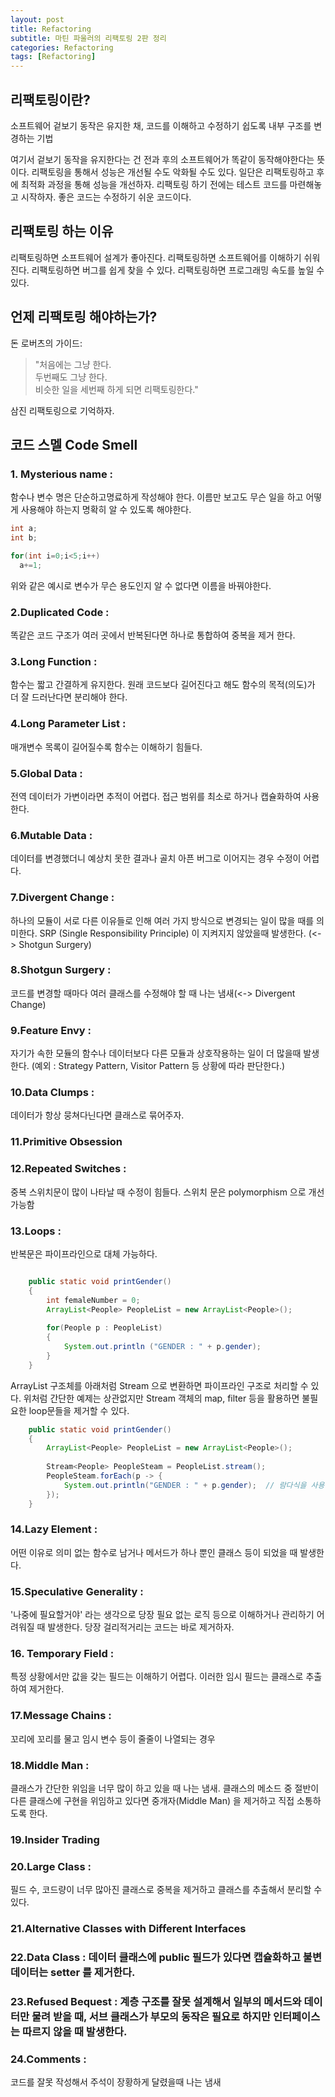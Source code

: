 ```yaml
---
layout: post
title: Refactoring 
subtitle: 마틴 파울러의 리팩토링 2판 정리
categories: Refactoring
tags: [Refactoring]
---
```


## **리팩토링이란?**  
소프트웨어 겉보기 동작은 유지한 채, 코드를 이해하고 수정하기 쉽도록 내부 구조를 변경하는 기법

여기서 겉보기 동작을 유지한다는 건 전과 후의 소프트웨어가 똑같이 동작해야한다는 뜻이다.
리팩토링을 통해서 성능은 개선될 수도 악화될 수도 있다. 일단은 리팩토링하고 후에 최적화 과정을 통해 성능을 개선하자.
리팩토링 하기 전에는 테스트 코드를 마련해놓고 시작하자.
좋은 코드는 수정하기 쉬운 코드이다.

## **리팩토링 하는 이유**
리팩토링하면 소프트웨어 설계가 좋아진다.
리팩토링하면 소프트웨어를 이해하기 쉬워진다.
리팩토링하면 버그를 쉽게 찾을 수 있다.
리팩토링하면 프로그래밍 속도를 높일 수 있다.

## **언제 리팩토링 해야하는가?**
돈 로버츠의 가이드:  

>"처음에는 그냥 한다.  
두번째도 그냥 한다.  
비슷한 일을 세번째 하게 되면 리팩토링한다."

삼진 리팩토링으로 기억하자.

## **코드 스멜 Code Smell**  

### 1. Mysterious name :  
함수나 변수 명은 단순하고명료하게 작성해야 한다. 이름만 보고도 무슨 일을 하고 어떻게 사용해야 하는지 명확히 알 수 있도록 해야한다.  

```java
int a;
int b;

for(int i=0;i<5;i++) 
  a+=1;
```
위와 같은 예시로 변수가 무슨 용도인지 알 수 없다면 이름을 바꿔야한다.

### 2.Duplicated Code :  
똑같은 코드 구조가 여러 곳에서 반복된다면 하나로 통합하여 중복을 제거 한다.  
### 3.Long Function :
함수는 짧고 간결하게 유지한다. 원래 코드보다 길어진다고 해도 함수의 목적(의도)가 더 잘 드러난다면 분리해야 한다.  

### 4.Long Parameter List :  
매개변수 목록이 길어질수록 함수는 이해하기 힘들다.  

### 5.Global Data :  
전역 데이터가 가변이라면 추적이 어렵다. 접근 범위를 최소로 하거나 캡슐화하여 사용한다.  

### 6.Mutable Data :  
데이터를 변경했더니 예상치 못한 결과나 골치 아픈 버그로 이어지는 경우 수정이 어렵다.  

### 7.Divergent Change :  
하나의 모듈이 서로 다른 이유들로 인해 여러 가지 방식으로 변경되는 일이 많을 때를 의미한다. SRP (Single Responsibility Principle) 이 지켜지지 않았을때 발생한다. (<-> Shotgun Surgery)  
### 8.Shotgun Surgery :  
코드를 변경할 때마다 여러 클래스를 수정해야 할 때 나는 냄새(<-> Divergent Change)  
### 9.Feature Envy :  
자기가 속한 모듈의 함수나 데이터보다 다른 모듈과 상호작용하는 일이 더 많을때 발생한다. (예외 : Strategy Pattern, Visitor Pattern 등 상황에 따라 판단한다.)  
### 10.Data Clumps :  
데이터가 항상 뭉쳐다닌다면 클래스로 묶어주자.  
### 11.Primitive Obsession  

### 12.Repeated Switches :  
중복 스위치문이 많이 나타날 때 수정이 힘들다. 스위치 문은 polymorphism 으로 개선 가능함  
### 13.Loops :  
반복문은 파이프라인으로 대체 가능하다.  

```java

	public static void printGender()
	{
		int femaleNumber = 0;
		ArrayList<People> PeopleList = new ArrayList<People>();
		
		for(People p : PeopleList)
		{
			System.out.println ("GENDER : " + p.gender);
		}
	}

```
ArrayList 구조체를 아래처럼 Stream 으로 변환하면 파이프라인 구조로 처리할 수 있다. 위처럼 간단한 예제는 상관없지만 Stream 객체의 map, filter 등을 활용하면 불필요한 loop문들을 제거할 수 있다.  

```java
	public static void printGender()
	{
		ArrayList<People> PeopleList = new ArrayList<People>();
		
		Stream<People> PeopleSteam = PeopleList.stream();
		PeopleSteam.forEach(p -> { 
			System.out.println("GENDER : " + p.gender);  // 람다식을 사용하여 요소처리
		});
	}


```

### 14.Lazy Element :  
어떤 이유로 의미 없는 함수로 남거나 메서드가 하나 뿐인 클래스 등이 되었을 때 발생한다.  
### 15.Speculative Generality :  
'나중에 필요할거야' 라는 생각으로 당장 필요 없는 로직 등으로 이해하거나 관리하기 어려워질 때 발생한다. 당장 걸리적거리는 코드는 바로 제거하자.  

### 16. Temporary Field :  
특정 상황에서만 값을 갖는 필드는 이해하기 어렵다. 이러한 임시 필드는 클래스로 추출하여 제거한다.  
### 17.Message Chains :  
꼬리에 꼬리를 물고 임시 변수 등이 줄줄이 나열되는 경우  

### 18.Middle Man :  
클래스가 간단한 위임을 너무 많이 하고 있을 때 나는 냄새. 클래스의 메소드 중 절반이 다른 클래스에 구현을 위임하고 있다면 중개자(Middle Man) 을 제거하고 직접 소통하도록 한다.  
### 19.Insider Trading  
### 20.Large Class :  
필드 수, 코드량이 너무 많아진 클래스로 중복을 제거하고 클래스를 추출해서 분리할 수 있다.  
### 21.Alternative Classes with Different Interfaces  
### 22.Data Class :  데이터 클래스에 public 필드가 있다면 캡슐화하고 불변 데이터는 setter 를 제거한다.  

### 23.Refused Bequest :  계층 구조를 잘못 설계해서 일부의 메서드와 데이터만 물려 받을 때, 서브 클래스가 부모의 동작은 필요로 하지만 인터페이스는 따르지 않을 때 발생한다.  
### 24.Comments :  
코드를 잘못 작성해서 주석이 장황하게 달렸을때 나는 냄새  
